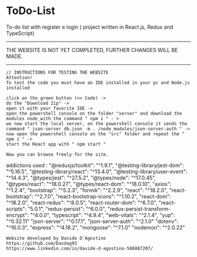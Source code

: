 # ToDo-List
To-do list with register e login  ( project written in React.js, Redux and TypeScript)

*********************************
THE WEBSITE IS NOT YET COMPLETED, FURTHER CHANGES WILL BE MADE.
*********************************
    
    // INSTRUCTIONS FOR TESTING THE WEBSITE 
    Attention!
    To test the code you must have an IDE installed in your pc and Node.js installed
    
    click on the green button (<> Code) -> 
    do the "Download Zip" -> 
    open it with your favorite IDE -> 
    open the powershell console on the folder "server" and download the modules node_with the command " npm i " - > 
    we now start the local server, on the powershell console it sends the command " json-server db.json -m . /node_modules/json-server-auth " -> 
    now open the powershell console on the "src" folder and repeat the " npm i " -> 
    start the React app with " npm start "
    
    Now you can browse freely for the site.


addictions used :
    "@reduxjs/toolkit": "^1.9.1",
    "@testing-library/jest-dom": "^5.16.5",
    "@testing-library/react": "^13.4.0",
    "@testing-library/user-event": "^14.4.3",
    "@types/jest": "^27.5.2",
    "@types/node": "^17.0.45",
    "@types/react": "^18.0.27",
    "@types/react-dom": "^18.0.10",
    "axios": "^1.2.4",
    "bootstrap": "^5.2.3",
    "formik": "^2.2.9",
    "react": "^18.2.0",
    "react-bootstrap": "^2.7.0",
    "react-bootstrap-icons": "^1.10.2",
    "react-dom": "^18.2.0",
    "react-redux": "^8.0.5",
    "react-router-dom": "^6.7.0",
    "react-scripts": "5.0.1",
    "redux-persist": "^6.0.0",
    "redux-persist-transform-encrypt": "^4.0.0",
    "typescript": "^4.9.4",
    "web-vitals": "^2.1.4",
    "yup": "^0.32.11"
    "json-server": "^0.17.1",
    "json-server-auth": "^2.1.0"
    "dotenv": "^16.0.3",
    "express": "^4.18.2",
    "mongoose": "^7.1.0"
    "nodemon": "^2.0.22"
    
    Website developed by Davide D'Agostino
    https://github.com/Davdag93
    https://www.linkedin.com/in/davide-d-agostino-586887207/
    
    
